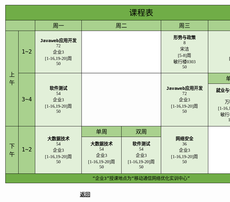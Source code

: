 <!doctype html public "-//w3c//dtd xhtml 1.0 transitional//en" "http://www.w3.org/tr/xhtml1/dtd/xhtml1-transitional.dtd">
<html xmlns:v="urn:schemas-microsoft-com:vml"
xmlns:o="urn:schemas-microsoft-com:office:office"
xmlns:x="urn:schemas-microsoft-com:office:excel"
xmlns="http://www.w3.org/TR/REC-html40">

<head>
<meta http-equiv="Content-Type" content="text/html; charset=UTF-8">
<meta name="ProgId" content="Excel.Sheet">
<meta name="Generator" content="Aspose.Cell 20.7.0">
<link rel="File-List" href="课程表_1_files/filelist.xml">
<link rel="Edit-Time-Data" href="课程表_1_files/editdata.mso">
<link rel="OLE-Object-Data" href="课程表_1_files/oledata.mso">
<!--[if gte mso 9]><xml>
 <o:DocumentProperties>
  <o:Author>癸安</o:Author>
  <o:Created>2015-06-05T18:19:34Z</o:Created>
  <o:LastSaved>2023-02-24T17:33:21Z</o:LastSaved>
</o:DocumentProperties>
</xml><![endif]-->
<style>
<!--table
 {mso-displayed-decimal-separator:"\.";
 mso-displayed-thousand-separator:"\,";}
@page
 {
 mso-header-data:"";
 mso-footer-data:"";
 margin:0.75in 0.7in 0.75in 0.7in;
 mso-header-margin:0.3in;
 mso-footer-margin:0.3in;
 mso-page-orientation:Portrait;
 }
tr
 {mso-height-source:auto;
 mso-ruby-visibility:none;}
col
 {mso-width-source:auto;
 mso-ruby-visibility:none;}
br
 {mso-data-placement:same-cell;}
ruby
 {ruby-align:left;}
.style0
 {
 mso-number-format:General;
 text-align:general;
 vertical-align:bottom;
 white-space:nowrap;
 background:auto;
 mso-pattern:auto;
 color:#000000;
 font-size:11pt;
 font-weight:400;
 font-style:normal;
 font-family:"等线","sans-serif";
 border:none;
 mso-protection:locked visible;
 mso-style-name:Normal;
 mso-style-id:0;}
.font0
 {
 color:#000000;
 font-size:11pt;
 font-weight:400;
 font-style:normal;
 font-family:"等线","sans-serif"; }
.font1
 {
 color:#000000;
 font-size:10pt;
 font-weight:400;
 font-style:normal;
 font-family:"Arial","sans-serif"; }
.font2
 {
 color:#000000;
 font-size:9pt;
 font-weight:400;
 font-style:normal;
 font-family:"等线","monospace"; }
.font3
 {
 color:#000000;
 font-size:20pt;
 font-weight:400;
 font-style:normal;
 font-family:"等线","monospace"; }
.font4
 {
 color:#000000;
 font-size:14pt;
 font-weight:400;
 font-style:normal;
 font-family:"等线","sans-serif"; }
.font5
 {
 color:#000000;
 font-size:11pt;
 font-weight:700;
 font-style:normal;
 font-family:"等线","monospace"; }
td
 {mso-style-parent:style0;
 mso-number-format:General;
 text-align:general;
 vertical-align:bottom;
 white-space:nowrap;
 background:auto;
 mso-pattern:auto;
 color:#000000;
 font-size:11pt;
 font-weight:400;
 font-style:normal;
 font-family:"等线","sans-serif";
 border:none;
 mso-protection:locked visible;
 mso-ignore:padding;}
.style0
 {
 text-align:general;
 vertical-align:bottom;
 white-space:nowrap;
 background:auto;
 mso-pattern:auto;
 color:#000000;
 font-size:11pt;
 font-weight:400;
 font-style:normal;
 font-family:"等线","sans-serif";
 mso-protection:locked visible;
 mso-style-name:"Normal";
 }
.style1
 {
 text-align:general;
 vertical-align:middle;
 white-space:nowrap;
 background:auto;
 mso-pattern:auto;
 color:#000000;
 font-size:10pt;
 font-weight:400;
 font-style:normal;
 font-family:"Arial","sans-serif";
 mso-protection:locked visible;
 }
.style2
 {
 text-align:general;
 vertical-align:middle;
 white-space:nowrap;
 background:auto;
 mso-pattern:auto;
 color:#000000;
 font-size:10pt;
 font-weight:400;
 font-style:normal;
 font-family:"Arial","sans-serif";
 mso-protection:locked visible;
 }
.style3
 {
 text-align:general;
 vertical-align:middle;
 white-space:nowrap;
 background:auto;
 mso-pattern:auto;
 color:#000000;
 font-size:10pt;
 font-weight:400;
 font-style:normal;
 font-family:"Arial","sans-serif";
 mso-protection:locked visible;
 }
.style4
 {
 text-align:general;
 vertical-align:middle;
 white-space:nowrap;
 background:auto;
 mso-pattern:auto;
 color:#000000;
 font-size:10pt;
 font-weight:400;
 font-style:normal;
 font-family:"Arial","sans-serif";
 mso-protection:locked visible;
 }
.style5
 {
 text-align:general;
 vertical-align:middle;
 white-space:nowrap;
 background:auto;
 mso-pattern:auto;
 color:#000000;
 font-size:10pt;
 font-weight:400;
 font-style:normal;
 font-family:"Arial","sans-serif";
 mso-protection:locked visible;
 }
.style6
 {
 text-align:general;
 vertical-align:middle;
 white-space:nowrap;
 background:auto;
 mso-pattern:auto;
 color:#000000;
 font-size:10pt;
 font-weight:400;
 font-style:normal;
 font-family:"Arial","sans-serif";
 mso-protection:locked visible;
 }
.style7
 {
 text-align:general;
 vertical-align:middle;
 white-space:nowrap;
 background:auto;
 mso-pattern:auto;
 color:#000000;
 font-size:10pt;
 font-weight:400;
 font-style:normal;
 font-family:"Arial","sans-serif";
 mso-protection:locked visible;
 }
.style8
 {
 text-align:general;
 vertical-align:middle;
 white-space:nowrap;
 background:auto;
 mso-pattern:auto;
 color:#000000;
 font-size:10pt;
 font-weight:400;
 font-style:normal;
 font-family:"Arial","sans-serif";
 mso-protection:locked visible;
 }
.style9
 {
 text-align:general;
 vertical-align:middle;
 white-space:nowrap;
 background:auto;
 mso-pattern:auto;
 color:#000000;
 font-size:10pt;
 font-weight:400;
 font-style:normal;
 font-family:"Arial","sans-serif";
 mso-protection:locked visible;
 }
.style10
 {
 text-align:general;
 vertical-align:middle;
 white-space:nowrap;
 background:auto;
 mso-pattern:auto;
 color:#000000;
 font-size:10pt;
 font-weight:400;
 font-style:normal;
 font-family:"Arial","sans-serif";
 mso-protection:locked visible;
 }
.style11
 {
 text-align:general;
 vertical-align:middle;
 white-space:nowrap;
 background:auto;
 mso-pattern:auto;
 color:#000000;
 font-size:10pt;
 font-weight:400;
 font-style:normal;
 font-family:"Arial","sans-serif";
 mso-protection:locked visible;
 }
.style12
 {
 text-align:general;
 vertical-align:middle;
 white-space:nowrap;
 background:auto;
 mso-pattern:auto;
 color:#000000;
 font-size:10pt;
 font-weight:400;
 font-style:normal;
 font-family:"Arial","sans-serif";
 mso-protection:locked visible;
 }
.style13
 {
 text-align:general;
 vertical-align:middle;
 white-space:nowrap;
 background:auto;
 mso-pattern:auto;
 color:#000000;
 font-size:10pt;
 font-weight:400;
 font-style:normal;
 font-family:"Arial","sans-serif";
 mso-protection:locked visible;
 }
.style14
 {
 text-align:general;
 vertical-align:middle;
 white-space:nowrap;
 background:auto;
 mso-pattern:auto;
 color:#000000;
 font-size:10pt;
 font-weight:400;
 font-style:normal;
 font-family:"Arial","sans-serif";
 mso-protection:locked visible;
 }
.x15
 {
 mso-style-parent:style0;
 mso-number-format:General;
 text-align:general;
 vertical-align:bottom;
 white-space:nowrap;
 background:auto;
 mso-pattern:auto;
 color:#000000;
 font-size:11pt;
 font-weight:400;
 font-style:normal;
 font-family:"等线","sans-serif";
 mso-protection:locked visible;
 }
.x16
 {
 mso-style-parent:style0;
 mso-number-format:General;
 text-align:center;
 vertical-align:middle;
 white-space:normal;word-wrap:break-word;
 background:auto;
 mso-pattern:auto;
 color:#000000;
 font-size:11pt;
 font-weight:400;
 font-style:normal;
 font-family:"等线","sans-serif";
 mso-protection:locked visible;
 }
.x17
 {
 mso-style-parent:style0;
 mso-number-format:General;
 text-align:center;
 vertical-align:middle;
 white-space:normal;word-wrap:break-word;
 background:#A9D18E;
 mso-pattern:auto none;
 color:#000000;
 font-size:14pt;
 font-weight:400;
 font-style:normal;
 font-family:"等线","monospace";
 border-top:1px solid windowtext;
 border-right:1px solid windowtext;
 border-bottom:1px solid windowtext;
 border-left:1px solid windowtext;
 mso-diagonal-down:none;
 mso-diagonal-up:none;
 mso-protection:locked visible;
 }
.x18
 {
 mso-style-parent:style0;
 mso-number-format:General;
 text-align:center;
 vertical-align:middle;
 white-space:normal;word-wrap:break-word;
 background:#A9D18E;
 mso-pattern:auto none;
 color:#000000;
 font-size:14pt;
 font-weight:400;
 font-style:normal;
 font-family:"等线","sans-serif";
 border-top:1px solid windowtext;
 border-right:1px solid windowtext;
 border-bottom:1px solid windowtext;
 border-left:1px solid windowtext;
 mso-diagonal-down:none;
 mso-diagonal-up:none;
 mso-protection:locked visible;
 }
.x19
 {
 mso-style-parent:style0;
 mso-number-format:General;
 text-align:center;
 vertical-align:middle;
 white-space:normal;word-wrap:break-word;
 background:#E2F0D9;
 mso-pattern:auto none;
 color:#000000;
 font-size:11pt;
 font-weight:400;
 font-style:normal;
 font-family:"等线","monospace";
 border-top:1px solid windowtext;
 border-right:1px solid windowtext;
 border-bottom:1px solid windowtext;
 border-left:1px solid windowtext;
 mso-diagonal-down:none;
 mso-diagonal-up:none;
 mso-protection:locked visible;
 }
.x20
 {
 mso-style-parent:style0;
 mso-number-format:General;
 text-align:center;
 vertical-align:middle;
 white-space:normal;word-wrap:break-word;
 background:auto;
 mso-pattern:auto;
 color:#000000;
 font-size:11pt;
 font-weight:400;
 font-style:normal;
 font-family:"等线","sans-serif";
 border-top:1px solid windowtext;
 border-right:1px solid windowtext;
 border-bottom:1px solid windowtext;
 border-left:1px solid windowtext;
 mso-diagonal-down:none;
 mso-diagonal-up:none;
 mso-protection:locked visible;
 }
.x21
 {
 mso-style-parent:style0;
 mso-number-format:General;
 text-align:center;
 vertical-align:middle;
 white-space:normal;word-wrap:break-word;
 background:#70AD47;
 mso-pattern:auto none;
 color:#000000;
 font-size:11pt;
 font-weight:400;
 font-style:normal;
 font-family:"等线","monospace";
 border-top:1px solid windowtext;
 border-right:1px solid windowtext;
 border-bottom:1px solid windowtext;
 border-left:1px solid windowtext;
 mso-diagonal-down:none;
 mso-diagonal-up:none;
 mso-protection:locked visible;
 }
.x22
 {
 mso-style-parent:style0;
 mso-number-format:General;
 text-align:center;
 vertical-align:middle;
 white-space:normal;word-wrap:break-word;
 background:#FFFFFF;
 mso-pattern:auto none;
 color:#000000;
 font-size:11pt;
 font-weight:400;
 font-style:normal;
 font-family:"等线","monospace";
 border-top:1px solid windowtext;
 border-right:none;
 border-bottom:none;
 border-left:1px solid windowtext;
 mso-diagonal-down:none;
 mso-diagonal-up:none;
 mso-protection:locked visible;
 }
.x23
 {
 mso-style-parent:style0;
 mso-number-format:General;
 text-align:center;
 vertical-align:middle;
 white-space:normal;word-wrap:break-word;
 background:#FFFFFF;
 mso-pattern:auto none;
 color:#000000;
 font-size:11pt;
 font-weight:400;
 font-style:normal;
 font-family:"等线","monospace";
 border-top:1px solid windowtext;
 border-right:1px solid windowtext;
 border-bottom:none;
 border-left:none;
 mso-diagonal-down:none;
 mso-diagonal-up:none;
 mso-protection:locked visible;
 }
.x24
 {
 mso-style-parent:style0;
 mso-number-format:General;
 text-align:center;
 vertical-align:middle;
 white-space:normal;word-wrap:break-word;
 background:#FFFFFF;
 mso-pattern:auto none;
 color:#000000;
 font-size:11pt;
 font-weight:400;
 font-style:normal;
 font-family:"等线","monospace";
 border-top:none;
 border-right:none;
 border-bottom:1px solid windowtext;
 border-left:1px solid windowtext;
 mso-diagonal-down:none;
 mso-diagonal-up:none;
 mso-protection:locked visible;
 }
.x25
 {
 mso-style-parent:style0;
 mso-number-format:General;
 text-align:center;
 vertical-align:middle;
 white-space:normal;word-wrap:break-word;
 background:#FFFFFF;
 mso-pattern:auto none;
 color:#000000;
 font-size:11pt;
 font-weight:400;
 font-style:normal;
 font-family:"等线","monospace";
 border-top:none;
 border-right:1px solid windowtext;
 border-bottom:1px solid windowtext;
 border-left:none;
 mso-diagonal-down:none;
 mso-diagonal-up:none;
 mso-protection:locked visible;
 }
.x26
 {
 mso-style-parent:style0;
 mso-number-format:General;
 text-align:center;
 vertical-align:middle;
 white-space:normal;word-wrap:break-word;
 background:#A9D18E;
 mso-pattern:auto none;
 color:#000000;
 font-size:14pt;
 font-weight:400;
 font-style:normal;
 font-family:"等线","monospace";
 border-top:1px solid windowtext;
 border-right:1px solid windowtext;
 border-bottom:1px solid windowtext;
 border-left:1px solid windowtext;
 mso-diagonal-down:none;
 mso-diagonal-up:none;
 mso-protection:locked visible;
 }
.x27
 {
 mso-style-parent:style0;
 mso-number-format:General;
 text-align:center;
 vertical-align:middle;
 white-space:normal;word-wrap:break-word;
 background:#E2F0D9;
 mso-pattern:auto none;
 color:#000000;
 font-size:11pt;
 font-weight:400;
 font-style:normal;
 font-family:"等线","monospace";
 border-top:1px solid windowtext;
 border-right:1px solid windowtext;
 border-bottom:1px solid windowtext;
 border-left:1px solid windowtext;
 mso-diagonal-down:none;
 mso-diagonal-up:none;
 mso-protection:locked visible;
 }
.x28
 {
 mso-style-parent:style0;
 mso-number-format:General;
 text-align:center;
 vertical-align:middle;
 white-space:normal;word-wrap:break-word;
 background:#E2F0D9;
 mso-pattern:auto none;
 color:#000000;
 font-size:11pt;
 font-weight:400;
 font-style:normal;
 font-family:"等线","sans-serif";
 border-top:1px solid windowtext;
 border-right:1px solid windowtext;
 border-bottom:1px solid windowtext;
 border-left:1px solid windowtext;
 mso-diagonal-down:none;
 mso-diagonal-up:none;
 mso-protection:locked visible;
 }
.x29
 {
 mso-style-parent:style0;
 mso-number-format:General;
 text-align:center;
 vertical-align:middle;
 white-space:normal;word-wrap:break-word;
 background:auto;
 mso-pattern:auto;
 color:#000000;
 font-size:11pt;
 font-weight:400;
 font-style:normal;
 font-family:"等线","sans-serif";
 border-top:1px solid windowtext;
 border-right:1px solid windowtext;
 border-bottom:1px solid windowtext;
 border-left:1px solid windowtext;
 mso-diagonal-down:none;
 mso-diagonal-up:none;
 mso-protection:locked visible;
 }
.x30
 {
 mso-style-parent:style0;
 mso-number-format:General;
 text-align:center;
 vertical-align:middle;
 white-space:normal;word-wrap:break-word;
 background:#A9D18E;
 mso-pattern:auto none;
 color:#000000;
 font-size:14pt;
 font-weight:400;
 font-style:normal;
 font-family:"等线","sans-serif";
 border-top:1px solid windowtext;
 border-right:1px solid windowtext;
 border-bottom:1px solid windowtext;
 border-left:1px solid windowtext;
 mso-diagonal-down:none;
 mso-diagonal-up:none;
 mso-protection:locked visible;
 }
.x31
 {
 mso-style-parent:style0;
 mso-number-format:General;
 text-align:center;
 vertical-align:middle;
 white-space:normal;word-wrap:break-word;
 background:#70AD47;
 mso-pattern:auto none;
 color:#000000;
 font-size:20pt;
 font-weight:400;
 font-style:normal;
 font-family:"等线","monospace";
 border-top:1px solid windowtext;
 border-right:1px solid windowtext;
 border-bottom:1px solid windowtext;
 border-left:1px solid windowtext;
 mso-diagonal-down:none;
 mso-diagonal-up:none;
 mso-protection:locked visible;
 }
.x32
 {
 mso-style-parent:style0;
 mso-number-format:General;
 text-align:center;
 vertical-align:middle;
 white-space:normal;word-wrap:break-word;
 background:#A9D18E;
 mso-pattern:auto none;
 color:#000000;
 font-size:11pt;
 font-weight:400;
 font-style:normal;
 font-family:"等线","sans-serif";
 border-top:1px solid windowtext;
 border-right:1px solid windowtext;
 border-bottom:1px solid windowtext;
 border-left:1px solid windowtext;
 mso-diagonal-down:none;
 mso-diagonal-up:none;
 mso-protection:locked visible;
 }
.x33
 {
 mso-style-parent:style0;
 mso-number-format:General;
 text-align:center;
 vertical-align:middle;
 white-space:normal;word-wrap:break-word;
 background:#FFFFFF;
 mso-pattern:auto none;
 color:#000000;
 font-size:11pt;
 font-weight:400;
 font-style:normal;
 font-family:"等线","monospace";
 border-top:1px solid windowtext;
 border-right:1px solid windowtext;
 border-bottom:1px solid windowtext;
 border-left:1px solid windowtext;
 mso-diagonal-down:none;
 mso-diagonal-up:none;
 mso-protection:locked visible;
 }
-->
</style>
<!--[if gte mso 9]><xml>
 <x:ExcelWorkbook>
  <x:ExcelWorksheets>
   <x:ExcelWorksheet>
    <x:Name>Sheet1</x:Name>
<x:WorksheetOptions>
 <x:StandardWidth>2304</x:StandardWidth>
 <x:Print>
  <x:ValidPrinterInfo/>
  <x:PaperSizeIndex>1</x:PaperSizeIndex>
  <x:HorizontalResolution>600</x:HorizontalResolution>
  <x:VerticalResolution>600</x:VerticalResolution>
 </x:Print>
 <x:Zoom>115</x:Zoom>
 <x:Selected/>
 <x:TopRowVisible>3</x:TopRowVisible>
</x:WorksheetOptions>
   </x:ExcelWorksheet>
  </x:ExcelWorksheets>
  <x:WindowHeight>12456</x:WindowHeight>
  <x:WindowWidth>23256</x:WindowWidth>
  <x:WindowTopX>-108</x:WindowTopX>
  <x:WindowTopY>-108</x:WindowTopY>
  <x:RefModeR1C1/>
  <x:TabRatio>600</x:TabRatio>
  <x:ActiveSheet>0</x:ActiveSheet>
 </x:ExcelWorkbook>
</xml><![endif]-->
</head>
<body link='blue' vlink='purple' class='x16'>
<div align="center">
<table border='0' cellpadding='0' cellspacing='0' width='901' style='border-collapse: 
 collapse;table-layout:fixed;width:675pt'>
 <col class='x16' width='42' style='mso-width-source:userset;background:none;width:31.5pt'>
 <col class='x16' width='54' style='mso-width-source:userset;background:none;width:40.5pt'>
 <col class='x16' width='154' style='mso-width-source:userset;background:none;width:115.5pt'>
 <col class='x16' width='133' style='mso-width-source:userset;background:none;width:99.75pt'>
 <col class='x16' width='132' style='mso-width-source:userset;background:none;width:99pt'>
 <col class='x16' width='156' style='mso-width-source:userset;background:none;width:117pt'>
 <col class='x16' width='157' style='mso-width-source:userset;background:none;width:117.75pt'>
 <col class='x16' width='73' style='mso-width-source:userset;background:none;width:54.75pt'>
 <tr height='44' style='mso-height-source:userset;height:33.6pt' id='r0'>
<td colspan='8' height='42' class='x31' width='901' style='border-right:1px solid windowtext;border-bottom:1px solid windowtext;height:32.1pt;'>课程表</td>
 </tr>
 <tr height='32' style='mso-height-source:userset;height:24.6pt' id='r1'>
<td colspan='2' height='30' class='x32' style='border-right:1px solid windowtext;border-bottom:1px solid windowtext;height:23.1pt;'></td>
<td class='x17'>周一</td>
<td colspan='2' class='x26' style='border-right:1px solid windowtext;border-bottom:1px solid windowtext;'>周二</td>
<td class='x17'>周三</td>
<td colspan='2' class='x26' style='border-right:1px solid windowtext;border-bottom:1px solid windowtext;'>周四</td>
 </tr>
 <tr height='140' style='mso-height-source:userset;height:105pt' id='r2'>
<td rowspan='3' height='312' class='x30' style='border-right:1px solid windowtext;border-bottom:1px solid windowtext;height:234.29999999999998pt;'>上<br>午</td>
<td class='x17'>1~2</td>
<td class='x19'><font class="font5" style="text-decoration: none;">Javaweb应用开发</font><font class="font0" style="text-decoration: none;"><br>72<br>企业3<br>[1-16,19-20]周<br>50</font></td>
<td colspan='2' class='x33' style='border-right:1px solid windowtext;border-bottom:1px solid windowtext;'></td>
<td class='x19'><font class="font5" style="text-decoration: none;">形势与政策</font><font class="font0" style="text-decoration: none;"><br>8<br>宋洁<br>[5-8]周<br>敏行楼0303<br>50</font></td>
<td colspan='2' class='x27' style='border-right:1px solid windowtext;border-bottom:1px solid windowtext;'><font class="font5" style="text-decoration: none;">软件工程</font><font class="font0" style="text-decoration: none;"><br>36<br>企业3<br>[1-16,19-20]周<br>50</font></td>
 </tr>
 <tr height='33' style='mso-height-source:userset;height:25.2pt' id='r3'>
<td rowspan='2' height='172' class='x26' style='border-right:1px solid windowtext;border-bottom:1px solid windowtext;height:129.29999999999998pt;'>3~4</td>
<td rowspan='2' height='172' class='x27' style='border-right:1px solid windowtext;border-bottom:1px solid windowtext;height:129.29999999999998pt;'><font class="font5" style="text-decoration: none;">软件测试</font><font class="font0" style="text-decoration: none;"><br>54<br>企业3<br>[1-16,19-20]周<br>50</font></td>
<td colspan='2' rowspan='2' height='172' class='x29' style='border-right:1px solid windowtext;border-bottom:1px solid windowtext;height:129.29999999999998pt;'></td>
<td rowspan='2' height='172' class='x27' style='border-right:1px solid windowtext;border-bottom:1px solid windowtext;height:129.29999999999998pt;'><font class="font5" style="text-decoration: none;">Javaweb应用开发</font><font class="font0" style="text-decoration: none;"><br>72<br>企业3<br>[1-16,19-20]周<br>50</font></td>
<td class='x17'>单周</td>
<td class='x17'>双周</td>
 </tr>
 <tr height='140' style='mso-height-source:userset;height:105.6pt' id='r4'>
<td class='x19'><font class="font5" style="text-decoration: none;">就业与创业指导</font><font class="font0" style="text-decoration: none;"><br>18<br>万明月<br>[1-16,19-20]周<br>敏行楼0502<br>121</font></td>
<td class='x20'></td>
 </tr>
 <tr height='32' style='mso-height-source:userset;height:24.6pt' id='r5'>
<td rowspan='2' height='153' class='x26' style='border-right:1px solid windowtext;border-bottom:1px solid windowtext;height:114.9pt;'>下午</td>
<td rowspan='2' height='153' class='x26' style='border-right:1px solid windowtext;border-bottom:1px solid windowtext;height:114.9pt;'>1~2</td>
<td rowspan='2' height='153' class='x27' style='border-right:1px solid windowtext;border-bottom:1px solid windowtext;height:114.9pt;'><font class="font5" style="text-decoration: none;">大数据技术</font><font class="font0" style="text-decoration: none;"><br>54<br>企业3<br>[1-16,19-20]周<br>50</font></td>
<td class='x18'>单周</td>
<td class='x17'>双周</td>
<td rowspan='2' height='153' class='x27' style='border-right:1px solid windowtext;border-bottom:1px solid windowtext;height:114.9pt;'><font class="font5" style="text-decoration: none;">网络安全</font><font class="font0" style="text-decoration: none;"><br>36<br>企业3<br>[1-16,19-20]周<br>50</font></td>
<td colspan='2' rowspan='2' height='154' class='x22' style='border-right:1px solid windowtext;border-bottom:1px solid windowtext;height:115.65pt;'></td>
 </tr>
 <tr height='122' style='mso-height-source:userset;height:91.8pt' id='r6'>
<td class='x19'><font class="font5" style="text-decoration: none;">大数据技术</font><font class="font0" style="text-decoration: none;"><br>54<br>企业3<br>[1-16,19-20]周<br>50</font></td>
<td class='x19'><font class="font5" style="text-decoration: none;">软件测试</font><font class="font0" style="text-decoration: none;"><br>54<br>企业3<br>[1-16,19-20]周<br>50</font></td>
 </tr>
 <tr height='30' style='mso-height-source:userset;height:22.8pt' id='r7'>
<td colspan='8' height='28' class='x21' style='border-right:1px solid windowtext;border-bottom:1px solid windowtext;height:21.3pt;'>“企业3”授课地点为“移动通信网络优化实训中心”</td>
 </tr>
<![if supportMisalignedColumns]>
 <tr height='0' style='display:none'>
  <td width='42' style='width:31.5pt'></td>
  <td width='54' style='width:40.5pt'></td>
  <td width='154' style='width:115.5pt'></td>
  <td width='133' style='width:99.75pt'></td>
  <td width='132' style='width:99pt'></td>
  <td width='156' style='width:117pt'></td>
  <td width='157' style='width:117.75pt'></td>
  <td width='73' style='width:54.75pt'></td>
 </tr>
 <![endif]>
</table>
	</div>
	<h3 align="center"><a href="index.html">返回</a></h3>

<script language = 'javascript' type='text/javascript'>
 function ChangeRowspanHiddenData()
 {
   var node;
   var params=["r2","r3","r5"];
   for (var i = 0;i < params.length; i++)
   {
       node = document.getElementById(params[i]);
       if (node != null)
       {
           node.style.display = "";
       }
   }
 }
 ChangeRowspanHiddenData();
</script>
</body>

</html>
